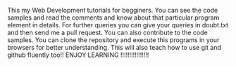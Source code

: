 This my Web Development tutorials for begginers. 
You can see the code samples and read the comments and know about that particular program element in details.
For further queries you can give your queries in doubt.txt and then send me a pull request.
You can also contribute to the code samples.
You can clone the repository and execute this programs in your browsers for better understanding.
This will also teach how to use git and github fluently too!!
                                                       ENJOY LEARNING !!!!!!!!!!!!!!!!
